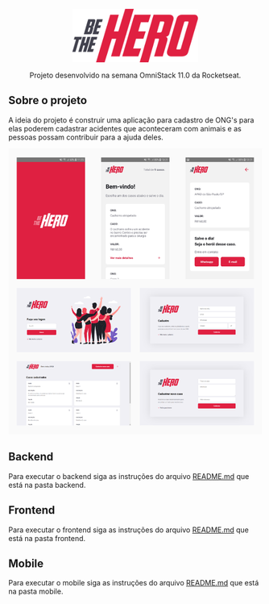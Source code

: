 <p align="center"><img src="./.github/logo.png" width="250" /></p>
<p align="center">Projeto desenvolvido na semana OmniStack 11.0 da Rocketseat.</p>

## Sobre o projeto

A ideia do projeto é construir uma aplicação para cadastro de ONG's para elas poderem cadastrar acidentes que aconteceram com animais e as pessoas possam contribuir para a ajuda deles.

<p align="center"><img src="./.github/projeto.png" /></p>

## Backend

Para executar o backend siga as instruções do arquivo [README.md](https://github.com/DouglasVarollo/OmniStack11/blob/master/backend/README.md) que está na pasta backend.

## Frontend

Para executar o frontend siga as instruções do arquivo [README.md](https://github.com/DouglasVarollo/OmniStack11/blob/master/frontend/README.md) que está na pasta frontend.

## Mobile

Para executar o mobile siga as instruções do arquivo [README.md](https://github.com/DouglasVarollo/OmniStack11/blob/master/mobile/README.md) que está na pasta mobile.



